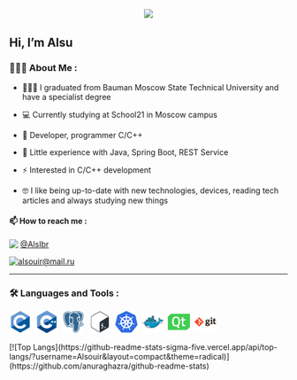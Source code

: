 <div id="header" align="center">
 <!--- src:https://media.giphy.com/media/1sgetPM00wWqJpVUTl/giphy.gif ---->
<img src="https://github.com/Alsouir/Alsouir/src/coding_in_progress.gif" width="300">
</div>

## Hi, I’m Alsu

### 👩🏻‍💻 About Me :

- 🧑🏻‍🎓 I graduated from Bauman Moscow State Technical University and have a specialist degree

- 💻 Currently studying at School21 in Moscow campus

- 👀 Developer, programmer C/C++

- 📖 Little experience with Java, Spring Boot, REST Service

- ⚡️ Interested in C/C++ development

- 🤓 I like being up-to-date with new technologies, devices, reading tech articles and always studying new things

#### 📫 How to reach me :

<!--- src:https://icons8.com/ ---->

<div style="margin-bottom: 5px">
 <img align="top" src="imgs/telegram-app.svg"> 
  <a href="https://t.me/AlsIbr">@AlsIbr</a>
</div>

<p></p>

<div style="display: flex; align-items: center; margin-bottom: 5px">
 <img align="top" src="imgs/mail-25.svg"> 
  <a href="mailto:alsouir@mail.ru">alsouir@mail.ru</a>
</div>


<hr>

### 🛠 Languages and Tools :

<div>
  <img src="https://github.com/devicons/devicon/blob/master/icons/c/c-original.svg" title="C" alt="C" width="40" height="40"/>&nbsp;
  <img src="https://github.com/devicons/devicon/blob/master/icons/cplusplus/cplusplus-original.svg" title="CPLUSPLUS" alt="CPLUSPLUS" width="40" height="40"/>&nbsp;  
  <img src="https://github.com/devicons/devicon/blob/master/icons/postgresql/postgresql-plain.svg" title="postgresql" alt="postgresql" width="40" height="40"/>&nbsp;
  <img src="https://github.com/devicons/devicon/blob/master/icons/bash/bash-plain.svg" title="bash" alt="bash" width="40" height="40"/>&nbsp;
  <img src="https://github.com/devicons/devicon/blob/master/icons/kubernetes/kubernetes-original.svg" title="kubernetes" alt="kubernetes" width="40" height="40"/>&nbsp;
  <img src="https://github.com/devicons/devicon/blob/master/icons/docker/docker-original.svg" title="docker" alt="docker" width="40" height="40"/>&nbsp;
  <img src="https://github.com/devicons/devicon/blob/master/icons/qt/qt-original.svg" title="qt" alt="qt" width="40" height="40"/>&nbsp;
 <img src="https://github.com/devicons/devicon/blob/master/icons/git/git-original-wordmark.svg" title="Git" **alt="Git" width="40" height="40"/>
 
</div>

<p></p>
[![Top Langs](https://github-readme-stats-sigma-five.vercel.app/api/top-langs/?username=Alsouir&layout=compact&theme=radical)](https://github.com/anuraghazra/github-readme-stats)

